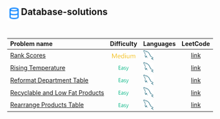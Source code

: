 ## <div align="left"><img src="https://github.com/AnasImloul/Leetcode-Solutions/blob/main/icons/data.svg" width="32px" align="left"/>Database-solutions</div>
<br>

| Problem name | Difficulty | Languages | LeetCode |
|:-------------|:----------:|:----------|:--------:|
|[Rank Scores](./Rank%20Scores)|<img src="https://github.com/AnasImloul/Leetcode-Solutions/blob/main/icons/medium.svg" height="12px" align="center"/>|<a href="./Rank%20Scores/Rank%20Scores.txt"><img src="https://github.com/AnasImloul/Leetcode-Solutions/blob/main/icons/mysql.svg" width="24px" align="center"/></a>|[link](https://www.leetcode.com/problems/rank-scores)|
|[Rising Temperature](./Rising%20Temperature)|<img src="https://github.com/AnasImloul/Leetcode-Solutions/blob/main/icons/easy.svg" height="12px" align="center"/>|<a href="./Rising%20Temperature/Rising%20Temperature.txt"><img src="https://github.com/AnasImloul/Leetcode-Solutions/blob/main/icons/mysql.svg" width="24px" align="center"/></a>|[link](https://www.leetcode.com/problems/rising-temperature)|
|[Reformat Department Table](./Reformat%20Department%20Table)|<img src="https://github.com/AnasImloul/Leetcode-Solutions/blob/main/icons/easy.svg" height="12px" align="center"/>|<a href="./Reformat%20Department%20Table/Reformat%20Department%20Table.txt"><img src="https://github.com/AnasImloul/Leetcode-Solutions/blob/main/icons/mysql.svg" width="24px" align="center"/></a>|[link](https://www.leetcode.com/problems/reformat-department-table)|
|[Recyclable and Low Fat Products](./Recyclable%20and%20Low%20Fat%20Products)|<img src="https://github.com/AnasImloul/Leetcode-Solutions/blob/main/icons/easy.svg" height="12px" align="center"/>|<a href="./Recyclable%20and%20Low%20Fat%20Products/Recyclable%20and%20Low%20Fat%20Products.txt"><img src="https://github.com/AnasImloul/Leetcode-Solutions/blob/main/icons/mysql.svg" width="24px" align="center"/></a>|[link](https://www.leetcode.com/problems/recyclable-and-low-fat-products)|
|[Rearrange Products Table](./Rearrange%20Products%20Table)|<img src="https://github.com/AnasImloul/Leetcode-Solutions/blob/main/icons/easy.svg" height="12px" align="center"/>|<a href="./Rearrange%20Products%20Table/Rearrange%20Products%20Table.txt"><img src="https://github.com/AnasImloul/Leetcode-Solutions/blob/main/icons/mysql.svg" width="24px" align="center"/></a>|[link](https://www.leetcode.com/problems/rearrange-products-table)|